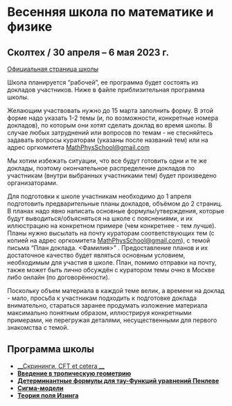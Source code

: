 # Весенняя школа по математике и физике

##  Сколтех / 30 апреля – 6 мая 2023 г.

[Официальная страница школы]()

Школа планируется “рабочей”, ее программа будет состоять из докладов участников. Ниже в файле приблизительная программа школы.

Желающим участвовать нужно до 15 марта заполнить форму. В этой форме надо указать 1-2 темы (и, по возможности, конкретные номера докладов), по которым они хотят сделать доклад во время школы. В случае любых затруднений или вопросов по темам - не стесняйтесь задавать вопросы кураторам (указаны после названий тем) или на адрес оргкомитета <MathPhysSchool@gmail.com> 

Мы хотим избежать ситуации, что все будут готовить одни и те же доклады, поэтому окончательное распределение докладов по участникам (внутри выбранных участниками тем) будет произведено организаторами. 

Для подготовки к школе участникам необходимо до 1 апреля подготовить предварительные планы докладов, объёмом до 2 страниц. В планах надо явно написать основные формулы/утверждения, которые будут выводиться/объясняться на школе с пояснениями, и их иллюстрацию на конкретном примере (чем конкретнее - тем лучше). Планы нужно высылать на почту кураторам соответствующих тем (с копией на адрес оргкомитета <MathPhysSchool@gmail.com>), с темой письма “План доклада. <Фамилия>” . Предоставление планов и их достаточное качество будет являться основным условием, необходимым для участия в школе. План, помимо отправки на почту, также может быть лично обсуждён с куратором темы очно в Москве либо онлайн (по договорённости).

Поскольку объем материала в каждой теме велик, а времени на доклад - мало, просьба к участникам подходить к подготовке доклада внимательно, стараться заранее продумать изложение материала максимально понятным образом, иллюстрируя конкретными примерами, не перегружая деталями, несущественными для первого знакомства с темой.

## Программа школы

- [__Скрининги, CFT et cetera __](./Screenings.md)
- [__Введение в тропическую геометрию__](./)
- [__Детерминантные формулы для тау-Функций уравнений Пенлеве__](./Painleve)
- [__Сигма-модели__](./Sigma-models)
- [__Теория поля Изинга__](./)

